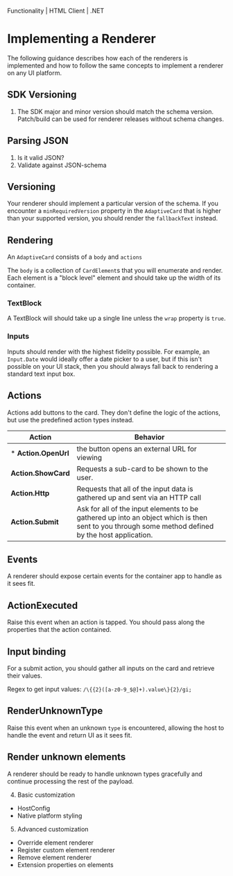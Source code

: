 
Functionality | HTML Client | .NET


# Implementing a Renderer

The following guidance describes how each of the renderers is implemented and how to follow the same concepts to implement a renderer on any UI platform.

## SDK Versioning

1. The SDK major and minor version should match the schema version. Patch/build can be used for renderer releases without schema changes.

## Parsing JSON

1. Is it valid JSON?
1. Validate against JSON-schema


## Versioning
Your renderer should implement a particular version of the schema. If you encounter a `minRequiredVersion` property in the `AdaptiveCard` that is higher than your supported version, you should render the `fallbackText` instead.


## Rendering

An `AdaptiveCard` consists of a `body` and `actions`

The `body` is a collection of `CardElement`s that you will enumerate and render. Each element is a "block level" element and should take up the width of its container.


### TextBlock

A TextBlock will should take up a single line unless the `wrap` property is `true`.

### Inputs

Inputs should render with the highest fidelity possible. For example, an `Input.Date` would ideally offer a date picker to a user, but if this isn't possible on your UI stack, then you should always fall back to rendering a standard text input box.

<!-- ## Styling

TODO: List the styles that should be supported on each platform -->

## Actions
Actions add buttons to the card.  They don't define the logic of the actions, but use the predefined action types instead.

Action | Behavior
--- | ---
| * **Action.OpenUrl** | the button opens an external URL for viewing
| **Action.ShowCard** | Requests a sub-card to be shown to the user.  
| **Action.Http** | Requests that all of the input data is gathered up and sent via an HTTP call 
| **Action.Submit** | Ask for all of the input elements to be gathered up into an object which is then sent to you through some method defined by the host application.

## Events
A renderer should expose certain events for the container app to handle as it sees fit.

## ActionExecuted
Raise this event when an action is tapped. You should pass along the properties that the action contained.

## Input binding
For a submit action, you should gather all inputs on the card and retrieve their values.

Regex to get input values:   `/\{{2}([a-z0-9_$@]+).value\}{2}/gi;`

## RenderUnknownType
Raise this event when an unknown `type` is encountered, allowing the host to handle the event and return UI as it sees fit.

## Render unknown elements
A renderer should be ready to handle unknown types gracefully and continue processing the rest of the payload. 


4. Basic customization
- HostConfig
- Native platform styling
5. Advanced customization
- Override element renderer
- Register custom element renderer
- Remove element renderer
- Extension properties on elements
